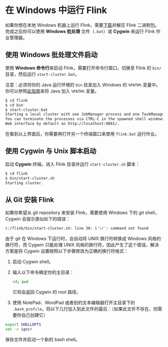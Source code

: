 # 在 Windows 中运行 Flink

如果你想在本地 Windows 机器上运行 Flink，需要[下载](http://flink.apache.org/downloads.html)并解压 Flink 二进制包。完成之后你可以使用 **Windows 批处理** 文件（`.bat`）或 **Cygwin** 来运行 Flink 作业管理器。

## 使用 Windows 批处理文件启动

使用 **Windows 命令行**来启动 Flink，需要打开命令行窗口，切换至 Flink 的 `bin/` 目录，然后运行 `start-cluster.bat`。

注意：必须将你的 Java 运行环境的 ``bin`` 目录加入 Windows 的 ``%PATH%`` 变量中。你可以参照[此指南](http://www.java.com/en/download/help/path.xml)来将 Java 加入 ``%PATH%`` 变量。

```bash
$ cd flink
$ cd bin
$ start-cluster.bat
Starting a local cluster with one JobManager process and one TaskManager process.
You can terminate the processes via CTRL-C in the spawned shell windows.
Web interface by default on http://localhost:8081/.
```

在看到以上界面后，你需要再打开另一个终端窗口来使用 `flink.bat` 运行作业。

## 使用 Cygwin 与 Unix 脚本启动

启动 **Cygwin** 终端，进入 Flink 目录并运行 `start-cluster.sh` 脚本：

```bash
$ cd flink
$ bin/start-cluster.sh
Starting cluster.
```

## 从 Git 安装 Flink

如果你希望从 git repository 来安装 Flink，需要使用 Windows 下的 git shell，Cygwin 会提示类似如下的错误：

```bash
c:/flink/bin/start-cluster.sh: line 30: $'\r': command not found
```

由于 git 在 Windows 下运行时，会自动将 UNIX 换行符转换成 Windows 风格的换行符，而 Cygwin 只能处理 UNIX 风格的换行符，因此产生了这个错误。解决方案是将 Cygwin 设置按照以下步骤修改为正确的换行符格式：

1. 启动 Cygwin shell。

2. 输入以下命令确定你的主目录：

    ```bash
    cd; pwd
    ```

    它将会返回 Cygwin 的 root 路径。

3. 使用 NotePad、WordPad 或者别的文本编辑器打开主目录下的 `.bash_profile`，将以下几行加入到此文件的最后：（如果此文件不存在，则需要你自己创建它）

```bash
export SHELLOPTS
set -o igncr
```

保存文件并启动一个新的 bash shell。
